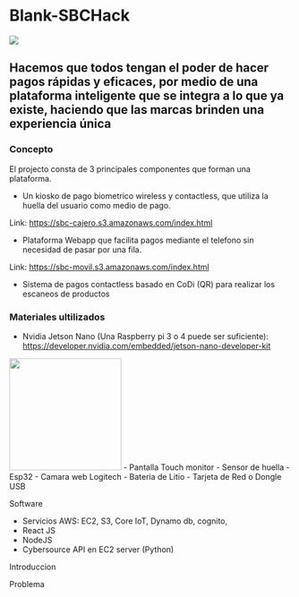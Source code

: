 
# Blank-SBCHack

<img src= "https://fincluye.s3.amazonaws.com/palpei.png">

## Hacemos que todos tengan el poder de hacer pagos rápidas y eficaces, por medio de una plataforma inteligente que se integra a lo que ya existe, haciendo que las marcas brinden una experiencia única

### Concepto

El projecto consta de 3 principales componentes que forman una plataforma.


- Un kiosko de pago biometrico wireless y contactless, que utiliza la huella del usuario como medio de pago.

Link: https://sbc-cajero.s3.amazonaws.com/index.html

- Plataforma Webapp que facilita pagos mediante el telefono sin necesidad de pasar por una fila.

Link: https://sbc-movil.s3.amazonaws.com/index.html

- Sistema de pagos contactless basado en CoDi (QR) para realizar los escaneos de productos

### Materiales ultilizados

- Nvidia Jetson Nano (Una Raspberry pi 3 o 4 puede ser suficiente): https://developer.nvidia.com/embedded/jetson-nano-developer-kit
<img src="https://developer.nvidia.com/sites/default/files/akamai/embedded/images/jetsonNano/JetsonNano-DevKit_Front-Top_Right_trimmed.jpg" width="200"/>
- Pantalla Touch  monitor
- Sensor de huella
- Esp32
- Camara web Logitech
- Bateria de Litio 
- Tarjeta de Red o Dongle USB

Software 

- Servicios AWS: EC2, S3, Core IoT, Dynamo db, cognito, 
- React JS
- NodeJS
- Cybersource API en EC2 server (Python)

Introduccion



Problema 







